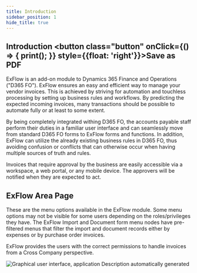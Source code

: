 ```yaml
---
title: Introduction
sidebar_position: 1
hide_title: true
---
```

## Introduction <button class="button" onClick={() => { print(); }} style={{float: 'right'}}>Save as PDF</button>

ExFlow is an add-on module to Dynamics 365 Finance and Operations ("D365 FO"). ExFlow ensures an easy and efficient way to manage your vendor invoices. This is achieved by striving for automation and touchless processing by setting up business rules and workflows. By predicting the expected incoming invoices, many transactions should be possible to automate fully or at least to some extent.

By being completely integrated withing D365 FO, the accounts payable staff perform their duties in a familiar user interface and can seamlessly move from standard D365 FO forms to ExFlow forms and functions. In addition, ExFlow can utilize the already existing business rules in D365 FO, thus avoiding confusion or conflicts that can otherwise occur when having multiple sources of truth and rules.

Invoices that require approval by the business are easily accessible via a workspace, a web portal, or any mobile device. The approvers will be notified when they are expected to act.

## ExFlow Area Page

These are the menu options available in the ExFlow module. Some menu options may not be visible for some users depending on the roles/privileges they have. The ExFlow Import and Document form menu nodes have pre-filtered menus that filter the import and document records either by expenses or by purchase order invoices.

ExFlow provides the users with the correct permissions to handle invoices from a Cross Company perspective.

![Graphical user interface, application Description automatically generated](@site/static/img/media/image1.png)
